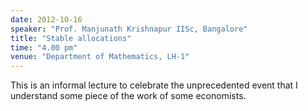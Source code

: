 ```yaml
---
date: 2012-10-16
speaker: "Prof. Manjunath Krishnapur IISc, Bangalore"
title: "Stable allocations"
time: "4.00 pm" 
venue: "Department of Mathematics, LH-1"
---
```

This is an informal lecture to celebrate the unprecedented event that I understand some piece of the work of some economists.
